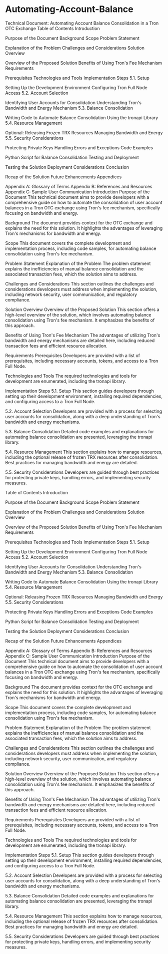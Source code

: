 # Automating-Account-Balance
Technical Document: Automating Account Balance Consolidation in a Tron OTC Exchange
Table of Contents
Introduction

Purpose of the Document
Background
Scope
Problem Statement

Explanation of the Problem
Challenges and Considerations
Solution Overview

Overview of the Proposed Solution
Benefits of Using Tron's Fee Mechanism
Requirements

Prerequisites
Technologies and Tools
Implementation Steps
5.1. Setup

Setting Up the Development Environment
Configuring Tron Full Node Access
5.2. Account Selection

Identifying User Accounts for Consolidation
Understanding Tron's Bandwidth and Energy Mechanism
5.3. Balance Consolidation

Writing Code to Automate Balance Consolidation
Using the tronapi Library
5.4. Resource Management

Optional: Releasing Frozen TRX Resources
Managing Bandwidth and Energy
5.5. Security Considerations

Protecting Private Keys
Handling Errors and Exceptions
Code Examples

Python Script for Balance Consolidation
Testing and Deployment

Testing the Solution
Deployment Considerations
Conclusion

Recap of the Solution
Future Enhancements
Appendices

Appendix A: Glossary of Terms
Appendix B: References and Resources
Appendix C: Sample User Communication
Introduction
Purpose of the Document
This technical document aims to provide developers with a comprehensive guide on how to automate the consolidation of user account balances in a Tron OTC exchange using Tron's fee mechanism, specifically focusing on bandwidth and energy.

Background
The document provides context for the OTC exchange and explains the need for this solution. It highlights the advantages of leveraging Tron's mechanisms for bandwidth and energy.

Scope
This document covers the complete development and implementation process, including code samples, for automating balance consolidation using Tron's fee mechanism.

Problem Statement
Explanation of the Problem
The problem statement explains the inefficiencies of manual balance consolidation and the associated transaction fees, which the solution aims to address.

Challenges and Considerations
This section outlines the challenges and considerations developers must address when implementing the solution, including network security, user communication, and regulatory compliance.

Solution Overview
Overview of the Proposed Solution
This section offers a high-level overview of the solution, which involves automating balance consolidation using Tron's fee mechanism. It emphasizes the benefits of this approach.

Benefits of Using Tron's Fee Mechanism
The advantages of utilizing Tron's bandwidth and energy mechanisms are detailed here, including reduced transaction fees and efficient resource allocation.

Requirements
Prerequisites
Developers are provided with a list of prerequisites, including necessary accounts, tokens, and access to a Tron Full Node.

Technologies and Tools
The required technologies and tools for development are enumerated, including the tronapi library.

Implementation Steps
5.1. Setup
This section guides developers through setting up their development environment, installing required dependencies, and configuring access to a Tron Full Node.

5.2. Account Selection
Developers are provided with a process for selecting user accounts for consolidation, along with a deep understanding of Tron's bandwidth and energy mechanisms.

5.3. Balance Consolidation
Detailed code examples and explanations for automating balance consolidation are presented, leveraging the tronapi library.

5.4. Resource Management
This section explains how to manage resources, including the optional release of frozen TRX resources after consolidation. Best practices for managing bandwidth and energy are detailed.

5.5. Security Considerations
Developers are guided through best practices for protecting private keys, handling errors, and implementing security measures.

Table of Contents
Introduction

Purpose of the Document
Background
Scope
Problem Statement

Explanation of the Problem
Challenges and Considerations
Solution Overview

Overview of the Proposed Solution
Benefits of Using Tron's Fee Mechanism
Requirements

Prerequisites
Technologies and Tools
Implementation Steps
5.1. Setup

Setting Up the Development Environment
Configuring Tron Full Node Access
5.2. Account Selection

Identifying User Accounts for Consolidation
Understanding Tron's Bandwidth and Energy Mechanism
5.3. Balance Consolidation

Writing Code to Automate Balance Consolidation
Using the tronapi Library
5.4. Resource Management

Optional: Releasing Frozen TRX Resources
Managing Bandwidth and Energy
5.5. Security Considerations

Protecting Private Keys
Handling Errors and Exceptions
Code Examples

Python Script for Balance Consolidation
Testing and Deployment

Testing the Solution
Deployment Considerations
Conclusion

Recap of the Solution
Future Enhancements
Appendices

Appendix A: Glossary of Terms
Appendix B: References and Resources
Appendix C: Sample User Communication
Introduction
Purpose of the Document
This technical document aims to provide developers with a comprehensive guide on how to automate the consolidation of user account balances in a Tron OTC exchange using Tron's fee mechanism, specifically focusing on bandwidth and energy.

Background
The document provides context for the OTC exchange and explains the need for this solution. It highlights the advantages of leveraging Tron's mechanisms for bandwidth and energy.

Scope
This document covers the complete development and implementation process, including code samples, for automating balance consolidation using Tron's fee mechanism.

Problem Statement
Explanation of the Problem
The problem statement explains the inefficiencies of manual balance consolidation and the associated transaction fees, which the solution aims to address.

Challenges and Considerations
This section outlines the challenges and considerations developers must address when implementing the solution, including network security, user communication, and regulatory compliance.

Solution Overview
Overview of the Proposed Solution
This section offers a high-level overview of the solution, which involves automating balance consolidation using Tron's fee mechanism. It emphasizes the benefits of this approach.

Benefits of Using Tron's Fee Mechanism
The advantages of utilizing Tron's bandwidth and energy mechanisms are detailed here, including reduced transaction fees and efficient resource allocation.

Requirements
Prerequisites
Developers are provided with a list of prerequisites, including necessary accounts, tokens, and access to a Tron Full Node.

Technologies and Tools
The required technologies and tools for development are enumerated, including the tronapi library.

Implementation Steps
5.1. Setup
This section guides developers through setting up their development environment, installing required dependencies, and configuring access to a Tron Full Node.

5.2. Account Selection
Developers are provided with a process for selecting user accounts for consolidation, along with a deep understanding of Tron's bandwidth and energy mechanisms.

5.3. Balance Consolidation
Detailed code examples and explanations for automating balance consolidation are presented, leveraging the tronapi library.

5.4. Resource Management
This section explains how to manage resources, including the optional release of frozen TRX resources after consolidation. Best practices for managing bandwidth and energy are detailed.

5.5. Security Considerations
Developers are guided through best practices for protecting private keys, handling errors, and implementing security measures.
